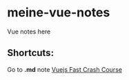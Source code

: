 # meine-vue-notes
Vue notes here 


## Shortcuts:
Go to **.md** note [Vuejs Fast Crash Course](https://github.com/3rt4nm4n/meine-vue-notes/blob/main/Crash-Course--Edwin-Diaz/MyVueNotes.md)
